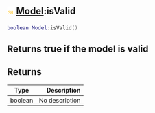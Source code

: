 ## ![shared](.gitbook/assets/shared.png) [Model](./home/Model):isValid

```lua
boolean Model:isValid()
```

Returns true if the model is valid
------
## Returns

| Type   | Description |
| ------ | ----------: |
| boolean | No description |

